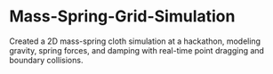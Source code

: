 # Mass-Spring-Grid-Simulation
Created a 2D mass-spring cloth simulation at a hackathon, modeling gravity, spring forces, and damping with real-time point dragging and boundary collisions.
